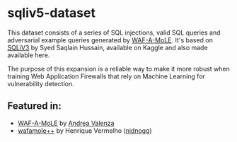 # sqliv5-dataset
This dataset consists of a series of SQL injections, valid SQL queries and adversarial example queries generated by [WAF-A-MoLE](https://github.com/AvalZ/WAF-A-MoLE). It's based on [SQLiV3](https://www.kaggle.com/datasets/syedsaqlainhussain/sql-injection-dataset) by Syed Saqlain Hussain, available on Kaggle and also made available here. 

The purpose of this expansion is a reliable way to make it more robust when training Web Application Firewalls that rely on Machine Learning for vulnerability detection.



## Featured in:
* [WAF-A-MoLE](https://github.com/AvalZ/WAF-A-MoLE) by [Andrea Valenza](https://avalz.it/) 
* [wafamole++](https://github.com/nidnogg/wafamole-plusplus) by Henrique Vermelho ([nidnogg](https://github.com/nidnogg))
